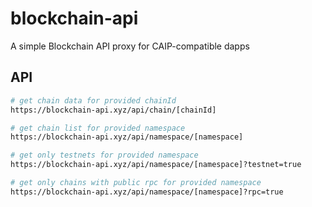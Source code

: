 # blockchain-api

A simple Blockchain API proxy for CAIP-compatible dapps

## API

```sh
# get chain data for provided chainId
https://blockchain-api.xyz/api/chain/[chainId]

# get chain list for provided namespace
https://blockchain-api.xyz/api/namespace/[namespace]

# get only testnets for provided namespace
https://blockchain-api.xyz/api/namespace/[namespace]?testnet=true

# get only chains with public rpc for provided namespace
https://blockchain-api.xyz/api/namespace/[namespace]?rpc=true
```

